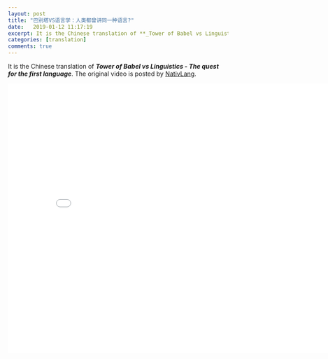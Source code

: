 ```yaml
---
layout: post
title: "巴别塔VS语言学：人类都曾讲同一种语言?"
date:   2019-01-12 11:17:19
excerpt: It is the Chinese translation of **_Tower of Babel vs Linguistics - The quest for the first language_**. 
categories: [translation]
comments: true
---
```

It is the Chinese translation of **_Tower of Babel vs Linguistics - The quest for the first language_**. The original video is posted by [NativLang](https://www.youtube.com/watch?v=YS-QNKYYSTw&t=100s). 

<iframe width="820" height="615" src="//player.bilibili.com/player.html?aid=13727946&cid=22451821&page=1" frameborder="no" allowfullscreen="true"></iframe>


